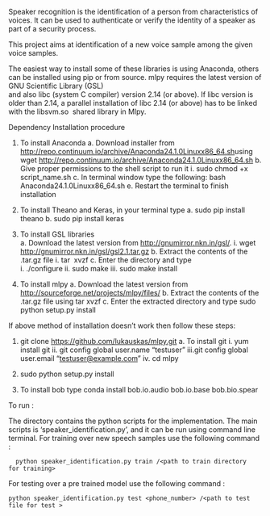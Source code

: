 Speaker recognition is the identification of a person from characteristics of voices. It can 
be used to authenticate or verify the identity of a speaker as part of a security process.

This project aims at identification of a new voice sample among the given voice samples. 

The easiest way to install some of these libraries is using Anaconda, others can be installed 
using pip or from source. mlpy requires the latest version of GNU Scientific Library (GSL)  
and also libc (system C compiler) version 2.14 (or above). If libc version is older than 2.14, a 
parallel installation of libc 2.14 (or above) has to be linked with the libsvm.so ​
shared library in Mlpy.

Dependency Installation procedure 
1. To install Anaconda 
  a. Download installer from 
    http://repo.continuum.io/archive/Anaconda2­4.1.0­Linux­x86_64.sh   ​
    using wget http://repo.continuum.io/archive/Anaconda2­4.1.0­Linux­x86_64.sh 
  b. Give proper permissions to the shell script to run it 
    i. sudo chmod +x script_name.sh 
  c. In terminal window type the following: 
      bash Anaconda2­4.1.0­Linux­x86_64.sh 
  e.  Restart the terminal to finish installation 
 
2. To install Theano and Keras, in your terminal type 
  a. sudo pip install theano 
  b. sudo pip install keras 
   
3. To install GSL libraries  
  a. Download the latest version from http://gnumirror.nkn.in/gsl/.
    i. wget http://gnumirror.nkn.in/gsl/gsl­2.1.tar.gz 
  b. Extract the contents of the .tar.gz file 
    i.  tar ­ xvzf <filename of the extracted tar file> 
  c.   Enter the directory and type  
    i.  ./configure 
    ii. sudo make 
    iii. sudo make install
    
4. To install mlpy 
  a. Download the latest version from http://sourceforge.net/projects/mlpy/files/ 
  b. Extract the contents of the .tar.gz file using tar ­xvzf <filename> 
  c. Enter the extracted directory and type sudo python setup.py install   
  
  
If above method of installation doesn’t work then follow these steps: 
1. git clone https://github.com/lukauskas/mlpy.git 
    a. To install git 
      i. yum install git 
      ii. git config ­­global user.name “testuser” 
      iii.git config ­­global user.email “testuser@example.com” 
      iv. cd mlpy 
2. sudo python setup.py install 
 
 
5. To install bob type  conda install bob.io.audio bob.io.base bob.bio.spear 


To run : 

The directory contains the python scripts for the implementation. The main 
scripts is ‘speaker_identification.py’, and it can be run using command line terminal. For training over new 
speech samples use the following command :
 
      python speaker_identification.py train /<path to train directory  for training> 
 
For testing over a pre trained model use the following command :
      
    python speaker_identification.py test <phone_number> /<path to test file for test >

